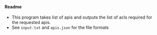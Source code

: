 #### Readme
- This program takes list of apis and outputs the list of acls required for the requested apis.
- See `input.txt` and `apis.json` for the file formats
